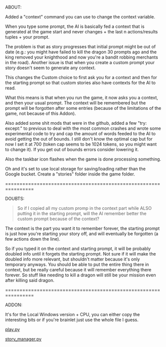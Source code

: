 ABOUT:

Added a "context" command you can use to change the context variable.

When you type some prompt, the AI is basically fed a context that is generated at the game start and never changes + the last n actions/results tuples + your prompt. 

The problem is that as story progresses that initial prompt might be out of date (e.g.: you might have failed to kill the dragon 30 prompts ago and the king removed your knighthood and now you're a bandit robbing merchants in the road). Another issue is that when you create a custom prompt your story doesn't seem to generate any context. 

This changes the Custom choice to first ask you for a context and then for the starting prompt so that custom stories also have contexts for the AI to read. 

What this means is that when you run the game, it now asks you a context, and then your usual prompt. The context will be remembered but the prompt will be forgotten after some entries (because of the limitations of the game, not because of this Addon).

Also added some shit mods that were in the github, added a few "try: except:" to previous to deal with the most common crashes and wrote some experimental code to try and cap the amount of words feeded to the AI to avoid getting the out of bounds. I still don't know the optimal cap but for now I set it at 700 (token cap seems to be 1024 tokens, so you might want to change it). If you get out of bounds errors consider lowering it.

Also the taskbar icon flashes when the game is done processing something.

Oh and it's set to use local storage for saving/loading rather than the Google bucket. Create a "stories" folder inside the game folder.

================================================================

DOUBTS:

>So if I copied all my custom promp in the context part while ALSO putting it in the starting prompt, will the AI remember better the custom prompt because of the context?

The context is the part you want it to remember forever, the starting prompt is just how you're starting your story off, and will eventually be forgotten (a few actions down the line).

So if you typed it on the context and starting prompt, it will be probably doubled info until it forgets the starting prompt. Not sure if it will make the doubled info more relevant, but shouldn't matter because it's only temporary anyways.
You should be able to put the entire thing there in context, but be really careful because it will remember everything there forever. So stuff like needing to kill a dragon will still be your mission even after killing said dragon.

================================================================

ADDON:

It's for the Local Windows version + CPU, you can either copy the interesting bits or if you're brainlet just use the whole file I guess.

[play.py](https://github.com/VBPXKSMI/Open-CYOAI-Project/wiki/Context-Variable-Addon-play.py)

[story_manager.py](https://github.com/VBPXKSMI/Open-CYOAI-Project/wiki/Context-Variable-Addon-story_manager.py)